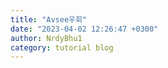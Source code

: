 ```yaml
---
title: "Avsee우회"
date: "2023-04-02 12:26:47 +0300"
author: NrdyBhu1
category: tutorial blog
---
```

